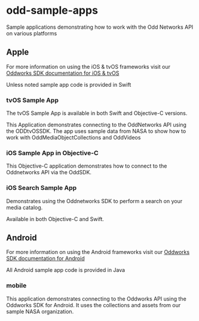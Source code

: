 # odd-sample-apps

Sample applications demonstrating how to work with the Odd Networks API on various platforms

## Apple

For more information on using the iOS & tvOS frameworks visit our [Oddworks SDK documentation for iOS & tvOS](http://apple.guide.oddnetworks.com)

Unless noted sample app code is provided in Swift

### tvOS Sample App

The tvOS Sample App is available in both Swift and Objective-C versions.

This Application demonstrates connecting to the OddNetworks API using the ODDtvOSSDK. The app uses sample data from NASA to show how to work with OddMediaObjectCollections and OddVideos
  
### iOS Sample App in Objective-C

This Objective-C application demonstrates how to connect to the Oddnetworks API via the OddSDK.

### iOS Search Sample App

Demonstrates using the Oddnetworks SDK to perform a search on your media catalog.

Available in both Objective-C and Swift.

## Android

For more information on using the Android frameworks visit our [Oddworks SDK documentation for Android](http://android.guide.oddnetworks.com)


All Android sample app code is provided in Java

### mobile

This application demonstrates connecting to the Oddworks API using the Oddworks SDK for Android. It uses the collections and assets from our sample NASA organization.
